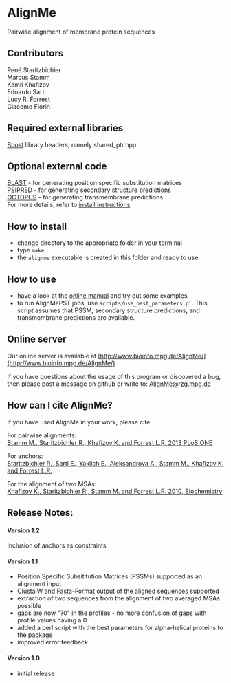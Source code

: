 # AlignMe
Pairwise alignment of membrane protein sequences   

## Contributors
René Staritzbichler  
Marcus Stamm  
Kamil Khafizov  
Edoardo Sarti  
Lucy R. Forrest  
Giacomo Fiorin

## Required external libraries
[Boost](https://www.boost.org) library headers, namely shared_ptr.hpp

## Optional external code
[BLAST](https://blast.ncbi.nlm.nih.gov/Blast.cgi?PAGE_TYPE=BlastDocs&DOC_TYPE=Download) - for generating position specific substitution matrices  
[PSIPRED](http://bioinf.cs.ucl.ac.uk/software_downloads/) - for generating secondary structure predictions  
[OCTOPUS](http://octopus.cbr.su.se/index.php?about=download) - for generating transmembrane predictions  
For more details, refer to [install instructions](https://lucy-forrest-lab.github.io/AlignMe/Install.md)

## How to install
- change directory to the appropriate folder in your terminal 
- type `make`
- the `alignme` executable is created in this folder and ready to use 

## How to use
- have a look at the [online manual](https://lucy-forrest-lab.github.io/AlignMe/) and try out some examples
- to run AlignMePST jobs, use `scripts/use_best_parameters.pl`. This script assumes that PSSM, secondary structure predictions, and transmembrane predictions are available.

## Online server
Our online server is available at [http://www.bioinfo.mpg.de/AlignMe/](http://www.bioinfo.mpg.de/AlignMe/)

If you have questions about the usage of this program or discovered a 
bug, then please post a message on github or write to: <AlignMe@rzg.mpg.de>

## How can I cite AlignMe?
If you have used AlignMe in your work, please cite:  

For pairwise alignments:  
[Stamm M., Staritzbichler R., Khafizov K. and Forrest L.R. 2013 PLoS ONE](http://www.plosone.org/article/info%3Adoi%2F10.1371%2Fjournal.pone.0057731)  

For anchors:  
[Staritzbichler R., Sarti E., Yaklich E., Aleksandrova A., Stamm M., Khafizov K. and Forrest L.R.](https://journals.plos.org/plosone/article?id=10.1371/journal.pone.0239881)

For the alignment of two MSAs:  
[Khafizov K., Staritzbichler R., Stamm M. and Forrest L.R. 2010, Biochemistry](http://pubs.acs.org/doi/abs/10.1021/bi101256x)  

## Release Notes:

#### Version 1.2
Inclusion of anchors as constraints

#### Version 1.1
- Position Specific Subsititution Matrices (PSSMs) supported as an alignment input
- ClustalW and Fasta-Format output of the aligned sequences supported
- extraction of two sequences from the alignment of two averaged MSAs possible
- gaps are now "?0" in the profiles - no more confusion of gaps with profile values having a 0
- added a perl script with the best parameters for alpha-helical proteins to the package
- improved error feedback

#### Version 1.0 
- initial release 
